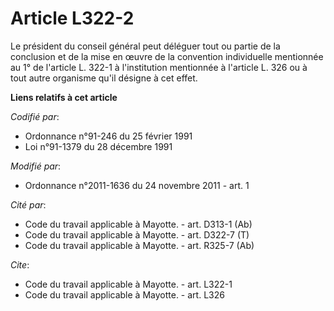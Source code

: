 # Article L322-2

Le président du conseil général peut déléguer tout ou partie de la conclusion et de la mise en œuvre de la convention
individuelle mentionnée au 1° de l'article L. 322-1 à l'institution mentionnée à l'article L. 326 ou à tout autre organisme
qu'il désigne à cet effet.

**Liens relatifs à cet article**

_Codifié par_:

  - Ordonnance n°91-246 du 25 février 1991
  - Loi n°91-1379 du 28 décembre 1991

_Modifié par_:

  - Ordonnance n°2011-1636 du 24 novembre 2011 - art. 1

_Cité par_:

  - Code du travail applicable à Mayotte. - art. D313-1 (Ab)
  - Code du travail applicable à Mayotte. - art. D322-7 (T)
  - Code du travail applicable à Mayotte. - art. R325-7 (Ab)

_Cite_:

  - Code du travail applicable à Mayotte. - art. L322-1
  - Code du travail applicable à Mayotte. - art. L326
